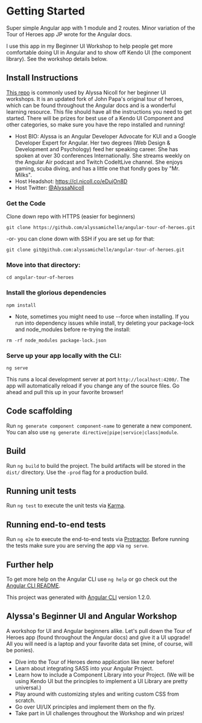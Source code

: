 # Getting Started

Super simple Angular app with 1 module and 2 routes. Minor variation of the Tour of Heroes app JP wrote for the Angular docs.

I use this app in my Beginner UI Workshop to help people get more comfortable doing UI in Angular and to show off Kendo UI (the component library). See the workshop details below.

## Install Instructions
[This repo](https://github.com/alyssamichelle/angular-tour-of-heroes) is commonly used by Alyssa Nicoll for her beginner UI workshops. It is an updated fork of John Papa's original tour of heroes, which can be found throughout the Angular docs and is a wonderful learning resource. This file should have all the instructions you need to get started.  There will be prizes for best use of a Kendo UI Component and other categories, so make sure you have the repo installed and running!

- Host BIO: Alyssa is an Angular Developer Advocate for KUI and a Google Developer Expert for Angular. Her two degrees (Web Design & Development and Psychology) feed her speaking career. She has spoken at over 30 conferences Internationally. She streams weekly on the Angular Air podcast and Twitch CodeItLive channel. She enjoys gaming, scuba diving, and has a little one that fondly goes by "Mr. Milks".
- Host Headshot: https://cl.nicoll.co/eDujOn8D
- Host Twitter: [@AlyssaNicoll](https://twitter.com/AlyssaNicoll)

### Get the Code
Clone down repo with HTTPS (easier for beginners)
```
git clone https://github.com/alyssamichelle/angular-tour-of-heroes.git
```
-or- you can clone down with SSH if you are set up for that:
```
git clone git@github.com:alyssamichelle/angular-tour-of-heroes.git
```

### Move into that directory:
```
cd angular-tour-of-heroes 
```

### Install the glorious dependencies
```
npm install
```
* Note, sometimes you might need to use --force when installing. If you run into dependency issues while install, try deleting your package-lock and node_modules before re-trying the install:

```
rm -rf node_modules package-lock.json
```

### Serve up your app locally with the CLI:

```
ng serve
```

This runs a local development server at port `http://localhost:4200/`. The app will automatically reload if you change any of the source files. Go ahead and pull this up in your favorite browser!

## Code scaffolding

Run `ng generate component component-name` to generate a new component. You can also use `ng generate directive|pipe|service|class|module`.

## Build

Run `ng build` to build the project. The build artifacts will be stored in the `dist/` directory. Use the `-prod` flag for a production build.

## Running unit tests

Run `ng test` to execute the unit tests via [Karma](https://karma-runner.github.io).

## Running end-to-end tests

Run `ng e2e` to execute the end-to-end tests via [Protractor](http://www.protractortest.org/).
Before running the tests make sure you are serving the app via `ng serve`.

## Further help

To get more help on the Angular CLI use `ng help` or go check out the [Angular CLI README](https://github.com/angular/angular-cli/blob/master/README.md).

This project was generated with [Angular CLI](https://github.com/angular/angular-cli) version 1.2.0.

## Alyssa's Beginner UI and Angular Workshop
A workshop for UI and Angular beginners alike. Let's pull down the Tour of Heroes app (found throughout the Angular docs) and give it a UI upgrade! All you will need is a laptop and your favorite data set (mine, of course, will be ponies).
 

- Dive into the Tour of Heroes demo application like never before!
- Learn about integrating SASS into your Angular Project.
- Learn how to include a Component Library into your Project. (We will be using Kendo UI but the principles to implement a UI Library are pretty universal.)
- Play around with customizing styles and writing custom CSS from scratch.
- Go over UI/UX principles and implement them on the fly.
- Take part in UI challenges throughout the Workshop and win prizes!
